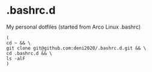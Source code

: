 # .bashrc.d
My personal dotfiles (started from Arco Linux .bashrc)

```
(
cd ~ && \
git clone git@github.com:deni2020/.bashrc.d.git && \
cd .bashrc.d && \
ls -alF
)

```
